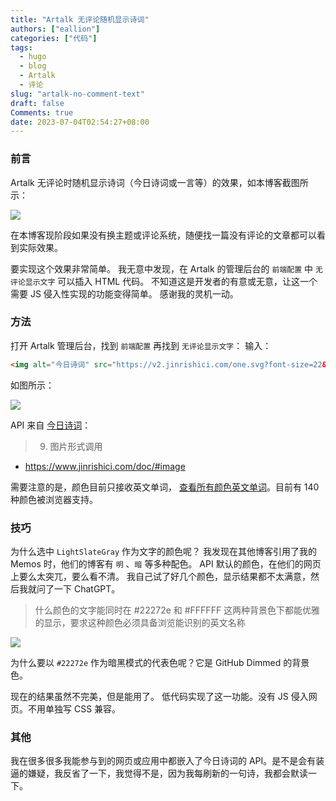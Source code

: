 ```yaml
---
title: "Artalk 无评论随机显示诗词"
authors: ["eallion"]
categories: ["代码"]
tags: 
  - hugo
  - blog
  - Artalk
  - 评论
slug: "artalk-no-comment-text"
draft: false
Comments: true
date: 2023-07-04T02:54:27+08:00
---
```


### 前言

Artalk 无评论时随机显示诗词（今日诗词或一言等）的效果，如本博客截图所示：

![](https://images.eallion.com/images/2023/07/artalk_no_comment_screenshot.png)

在本博客现阶段如果没有换主题或评论系统，随便找一篇没有评论的文章都可以看到实际效果。

要实现这个效果非常简单。
我无意中发现，在 Artalk 的管理后台的 `前端配置` 中 `无评论显示文字` 可以插入 HTML 代码。
不知道这是开发者的有意或无意，让这一个需要 JS 侵入性实现的功能变得简单。
感谢我的灵机一动。

### 方法

打开 Artalk 管理后台，找到 `前端配置` 再找到 `无评论显示文字`：
输入：

```html
<img alt="今日诗词" src="https://v2.jinrishici.com/one.svg?font-size=22&color=LightSlateGray">
```

如图所示：

![](https://images.eallion.com/images/2023/07/no_comment_text.png)

API 来自 [今日诗词](https://www.jinrishici.com/)：

>9. 图片形式调用

- <https://www.jinrishici.com/doc/#image>

需要注意的是，颜色目前只接收英文单词， [查看所有颜色英文单词](https://www.w3school.com.cn/cssref/css_colors.asp)。目前有 140 种颜色被浏览器支持。

### 技巧

为什么选中 `LightSlateGray` 作为文字的颜色呢？
我发现在其他博客引用了我的 Memos 时，他们的博客有 `明` 、`暗` 等多种配色。
API 默认的颜色，在他们的网页上要么太突兀，要么看不清。
我自己试了好几个颜色，显示结果都不太满意，然后我就问了一下 ChatGPT。

> 什么颜色的文字能同时在 #22272e 和 #FFFFFF 这两种背景色下都能优雅的显示，要求这种颜色必须具备浏览能识别的英文名称

![](https://images.eallion.com/images/2023/07/chatgpt_for_artalk_no_comment_color.png)

为什么要以 `#22272e` 作为暗黑模式的代表色呢？它是 GitHub Dimmed 的背景色。

现在的结果虽然不完美，但是能用了。
低代码实现了这一功能。没有 JS 侵入网页。不用单独写 CSS 兼容。

### 其他

我在很多很多我能参与到的网页或应用中都嵌入了今日诗词的 API。是不是会有装逼的嫌疑，我反省了一下，我觉得不是，因为我每刷新的一句诗，我都会默读一下。
